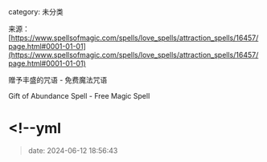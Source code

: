 category: 未分类

来源：[https://www.spellsofmagic.com/spells/love_spells/attraction_spells/16457/page.html#0001-01-01](https://www.spellsofmagic.com/spells/love_spells/attraction_spells/16457/page.html#0001-01-01)

赠予丰盛的咒语 - 免费魔法咒语

Gift of Abundance Spell - Free Magic Spell

# <!--yml

> date: 2024-06-12 18:56:43
